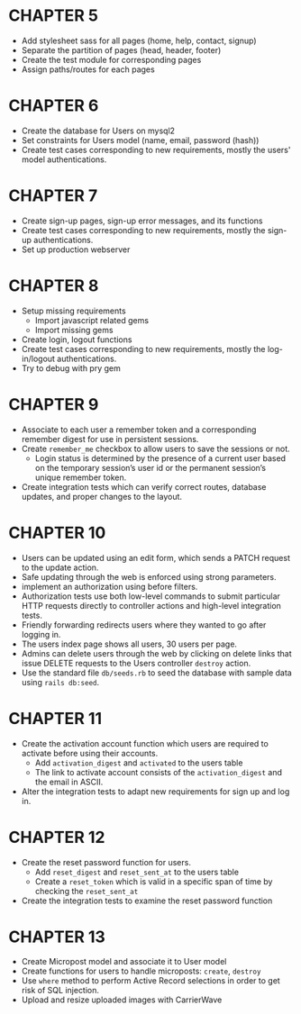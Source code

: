# CHAPTER 5
* Add stylesheet sass for all pages (home, help, contact, signup)
* Separate the partition of pages (head, header, footer)
* Create the test module for corresponding pages
* Assign paths/routes for each pages

# CHAPTER 6
* Create the database for Users on mysql2
* Set constraints for Users model (name, email, password (hash))
* Create test cases corresponding to new requirements, mostly the users' model authentications.

# CHAPTER 7
* Create sign-up pages, sign-up error messages,  and its functions
* Create test cases corresponding to new requirements, mostly the sign-up authentications.
* Set up production webserver 

# CHAPTER 8
* Setup missing requirements
    * Import javascript related gems
    * Import missing gems
* Create login, logout functions
* Create test cases corresponding to new requirements, mostly the log-in/logout authentications.
* Try to debug with pry gem

# CHAPTER 9
* Associate to each user a remember token and a corresponding remember digest for use in persistent sessions.
* Create ```remember_me``` checkbox to allow users to save the sessions or not. 
    * Login status is determined by the presence of a current user based on the temporary session’s user id or the permanent session’s unique remember token.
* Create integration tests which can verify correct routes, database updates, and proper changes to the layout.

# CHAPTER 10
* Users can be updated using an edit form, which sends a PATCH request to the update action.
* Safe updating through the web is enforced using strong parameters. 
* implement an authorization using before filters.
* Authorization tests use both low-level commands to submit particular HTTP requests directly to controller actions and high-level integration tests.
* Friendly forwarding redirects users where they wanted to go after logging in.
* The users index page shows all users, 30 users per page.
* Admins can delete users through the web by clicking on delete links that issue DELETE requests to the Users controller ```destroy``` action.
* Use the standard file ```db/seeds.rb``` to seed the database with sample data using ```rails db:seed```.

# CHAPTER 11
* Create the activation account function which users are required to activate before using their accounts.
    * Add ```activation_digest``` and ```activated``` to the users table
    * The link to activate account consists of the ```activation_digest``` and the email in ASCII. 
* Alter the integration tests to adapt new requirements for sign up and log in.

# CHAPTER 12
* Create the reset password function for users.
    * Add ```reset_digest```  and ```reset_sent_at``` to the users table
    * Create a ```reset_token``` which is valid in a specific span of time by checking the ```reset_sent_at```
* Create the integration tests to examine the reset password function

# CHAPTER 13
* Create Micropost model and associate it to User model
* Create functions for users to handle microposts: ```create```, ```destroy```
* Use ```where``` method to perform Active Record selections in order to get risk of SQL injection. 
* Upload and resize uploaded images with CarrierWave
